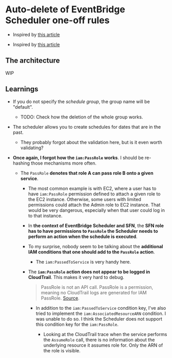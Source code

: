 # Auto-delete of EventBridge Scheduler one-off rules

- Inspired by [this article](https://medium.com/@pubudusj/manage-eventbridge-schedules-using-step-functions-16c47d1f8428)

- Inspired by [this article](https://theburningmonk.com/2023/02/the-biggest-problem-with-eventbridge-scheduler-and-how-to-fix-it/)

## The architecture

WIP

## Learnings

- If you do not specify the _schedule group_, the group name will be "default".

  - TODO: Check how the deletion of the whole group works.

- The scheduler allows you to create schedules for dates that are in the past.

  - They probably forgot about the validation here, but is it even worth validating?

- **Once again, I forgot how the `iam:PassRole` works**. I should be re-hashing those mechanisms more often.

  - The `PassRole` **denotes that role A can pass role B onto a given service**.

    - The most common example is with EC2, where a user has to have `iam:PassRole` permission defined to attach a given role to the EC2 instance. Otherwise, some users with limited permissions could attach the Admin role to EC2 instance. That would be very dangerous, especially when that user could log in to that instance.

    - In **the context of EventBridge Scheduler and SFN**, the **SFN role has to have permissions to `PassRole` the Scheduler needs to perform an action when the schedule is executed**.

    - To my surprise, nobody seem to be talking about the **additional IAM conditions that one should add to the `PassRole` action**.

      - The `iam:PassedToService` is very handy here.

    - The **`iam:PassRole` action does not appear to be logged in CloudTrail**. This makes it very hard to debug.

        > PassRole is not an API call. PassRole is a permission, meaning no CloudTrail logs are generated for IAM PassRole. [Source](https://docs.aws.amazon.com/IAM/latest/UserGuide/id_roles_use_passrole.html).

      - In addition to the `iam:PassedToService` condition key, I've also tried to implement the `iam:AssociatedResourceARN` condition. I was unable to do so. I think the Scheduler does not support this condition key for the `iam:PassRole`.

        - Looking at the CloudTrail trace when the service performs the `AssumeRole` call, there is no information about the underlying resource it assumes role for. Only the ARN of the role is visible.

